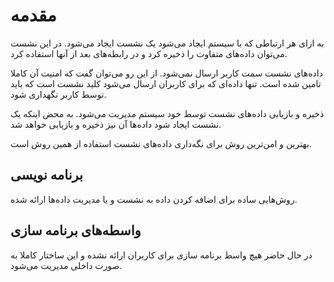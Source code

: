 # مقدمه

به ازای هر ارتباطی که با سیستم ایجاد می‌شود یک نشست ایجاد می‌شود. در این نشست می‌توان داده‌های متفاوت را ذخیره کرد و در رابطه‌های بعد از آنها استفاده کرد.

داده‌های نشست سمت کاربر ارسال نمی‌شود. از این رو می‌توان گفت که امنیت آن کاملا تامین شده است. تنها داده‌ای که برای کاربران ارسال می‌شود کلید نشست است که باید توسط کاربر نگهداری شود.

ذخیره و بازیابی داده‌های نشست توسط خود سیستم مدیریت می‌شود. به محض اینکه یک نشست ایجاد شود داده‌ها آن نیز ذخیره و بازیابی خواهد شد.

بهترین و امن‌ترین روش برای نگه‌داری داده‌های نشست استفاده از همین روش است. 


## برنامه نویسی

روش‌هایی ساده برای اضافه کردن داده به نشست و یا مدیریت داده‌ها ارائه شده.

## واسطه‌های برنامه سازی

در حال حاضر هیچ واسط برنامه سازی برای کاربران ارائه نشده و این ساختار کاملا به صورت داخلی مدیریت می‌شود.